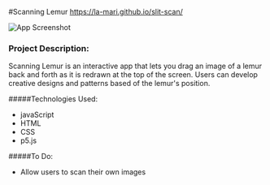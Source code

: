 #Scanning Lemur
<https://la-mari.github.io/slit-scan/>

![App Screenshot](http://i.imgur.com/KCvlLO1.png "Scanning Lemur Screenshot")

### Project Description:
Scanning Lemur is an interactive app that lets you drag an image of a lemur back and forth as it is redrawn at the top of the screen. Users can develop creative designs and patterns based of the lemur's position. 

#####Technologies Used:
* javaScript
* HTML
* CSS
* p5.js

#####To Do:
* Allow users to scan their own images
